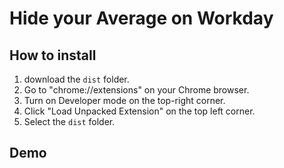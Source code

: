 # Hide your Average on Workday

## How to install
1. download the ```dist``` folder.
2. Go to "chrome://extensions" on your Chrome browser.
3. Turn on Developer mode on the top-right corner.
4. Click "Load Unpacked Extension" on the top left corner.
5. Select the ```dist``` folder.

## Demo
